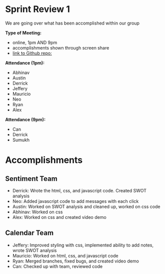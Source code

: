 # Sprint Review 1
We are going over what has been accomplished within our group
  
**Type of Meeting:**
- online, 1pm AND 9pm
- accomplishments shown through screen share
- [link to Github repo:](https://github.com/cse110-sp24-group34/warmup-exercise)

**Attendance (1pm):**
- Abhinav
- Austin
- Derrick
- Jeffery
- Mauricio
- Neo
- Ryan
- Alex

**Attendance (9pm):**
- Can
- Derrick
- Sumukh

# Accomplishments
## Sentiment Team
- Derrick: Wrote the html, css, and javascript code. Created SWOT analysis
- Neo: Added javascript code to add messages with each click
- Austin: Worked on SWOT analysis and cleaned up, worked on css code
- Abhinav: Worked on css
- Alex: Worked on css and created video demo

## Calendar Team
- Jeffery: Improved styling with css, implemented ability to add notes, wrote SWOT analysis
- Mauricio: Worked on html, css, and javascript code
- Ryan: Merged branches, fixed bugs, and created video demo
- Can: Checked up with team, reviewed code
